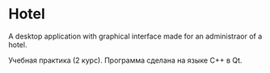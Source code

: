 # Hotel
A desktop application with graphical interface made for an administraor of a hotel.

Учебная практика (2 курс). Программа сделана на языке C++ в Qt.

